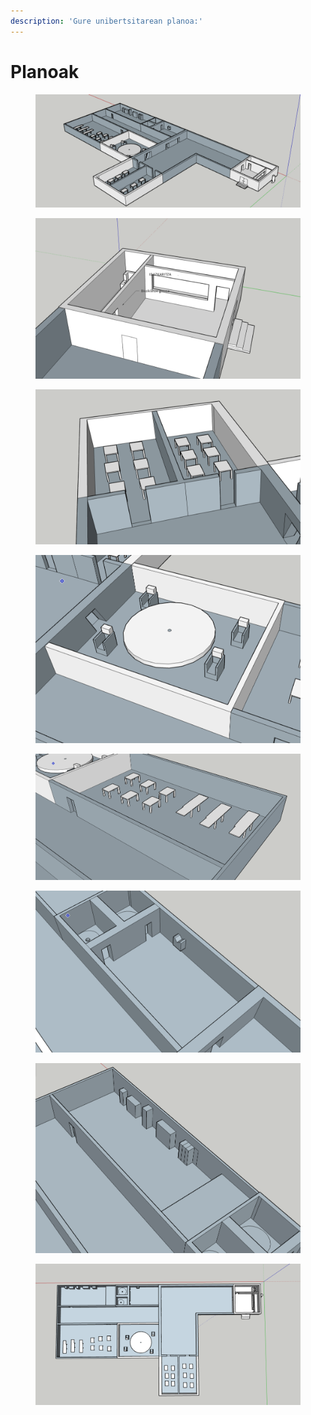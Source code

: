 ```yaml
---
description: 'Gure unibertsitarean planoa:'
---
```


# Planoak

<figure><img src="../.gitbook/assets/unknown (45).png" alt=""><figcaption></figcaption></figure>

<figure><img src="../.gitbook/assets/unknown (46).png" alt=""><figcaption></figcaption></figure>

<figure><img src="../.gitbook/assets/unknown (47).png" alt=""><figcaption></figcaption></figure>

<figure><img src="../.gitbook/assets/unknown (48).png" alt=""><figcaption></figcaption></figure>

<figure><img src="../.gitbook/assets/unknown (49).png" alt=""><figcaption></figcaption></figure>

<figure><img src="../.gitbook/assets/unknown (50).png" alt=""><figcaption></figcaption></figure>

<figure><img src="../.gitbook/assets/unknown (51).png" alt=""><figcaption></figcaption></figure>

<figure><img src="../.gitbook/assets/unknown (52).png" alt=""><figcaption></figcaption></figure>
